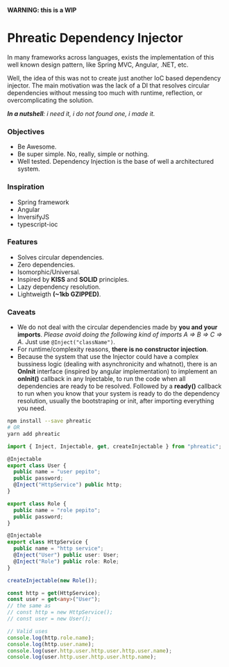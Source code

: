 **WARNING: this is a WIP**

# Phreatic Dependency Injector

In many frameworks across languages, exists the implementation of this well known design pattern, like Spring MVC, Angular, .NET, etc.

Well, the idea of this was not to create just another IoC based dependency injector. The main motivation was the lack of a DI that resolves circular dependencies without messing too much with runtime, reflection, or overcomplicating the solution.

_**In a nutshell**: i need it, i do not found one, i made it._

### Objectives

* Be Awesome.
* Be super simple. No, really, simple or nothing.
* Well tested. Dependency Injection is the base of well a architectured system.

### Inspiration

* Spring framework
* Angular
* InversifyJS
* typescript-ioc

### Features

* Solves circular dependencies.
* Zero dependencies.
* Isomorphic/Universal.
* Inspired by **KISS** and **SOLID** principles.
* Lazy dependency resolution.
* Lightweigth **(~1kb GZIPPED)**.

### Caveats

* We do not deal with the circular dependencies made by **you and your imports**. _Please avoid doing the following kind of imports A => B => C => A_. Just use `@Inject("className")`.
* For runtime/complexity reasons, **there is no constructor injection**.
* Because the system that use the Injector could have a complex bussiness logic (dealing with asynchronicity and whatnot), there is an **OnInit** interface (inspired by angular implementation) to implement an **onInit()** callback in any Injectable, to run the code when all dependencies are ready to be resolved. Followed by a **ready()** callback to run when you know that your system is ready to do the dependency resolution, usually the bootstraping or init, after importing everything you need.

```Bash
npm install --save phreatic
# OR
yarn add phreatic
```

```Typescript
import { Inject, Injectable, get, createInjectable } from "phreatic";

@Injectable
export class User {
  public name = "user pepito";
  public password;
  @Inject("HttpService") public http;
}

export class Role {
  public name = "role pepito";
  public password;
}

@Injectable
export class HttpService {
  public name = "http service";
  @Inject("User") public user: User;
  @Inject("Role") public role: Role;
}

createInjectable(new Role());

const http = get(HttpService);
const user = get<any>("User");
// the same as
// const http = new HttpService();
// const user = new User();

// Valid uses
console.log(http.role.name);
console.log(http.user.name);
console.log(user.http.user.http.user.http.user.name);
console.log(user.http.user.http.user.http.name);
```
